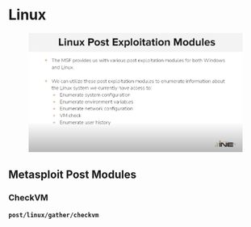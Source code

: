 # Linux

<figure><img src="../../../../../.gitbook/assets/image (15).png" alt=""><figcaption></figcaption></figure>

## Metasploit Post Modules

### CheckVM

<pre><code><strong>post/linux/gather/checkvm
</strong></code></pre>

